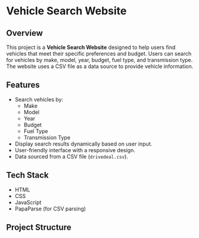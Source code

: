 # Vehicle Search Website

## Overview

This project is a **Vehicle Search Website** designed to help users find vehicles that meet their specific preferences and budget. Users can search for vehicles by make, model, year, budget, fuel type, and transmission type. The website uses a CSV file as a data source to provide vehicle information.

## Features

- Search vehicles by:
  - Make
  - Model
  - Year
  - Budget
  - Fuel Type
  - Transmission Type
- Display search results dynamically based on user input.
- User-friendly interface with a responsive design.
- Data sourced from a CSV file (`drivedeal.csv`).

## Tech Stack

- HTML
- CSS
- JavaScript
- PapaParse (for CSV parsing)

## Project Structure

